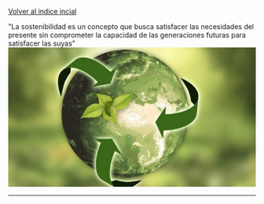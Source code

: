 [Volver al indice incial](/README.md)

"La sostenibilidad es un concepto que busca satisfacer las necesidades del presente sin comprometer la capacidad de las generaciones futuras para satisfacer las suyas"
![mundo sostenible](UD1/img/mundo.png)

---
